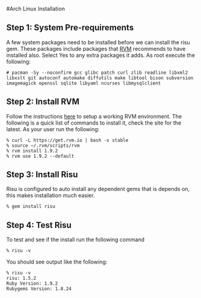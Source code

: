 #Arch Linux Installation

## Step 1: System Pre-requirements
A few system packages need to be installed before we can install the risu gem. These packages include packages that [RVM](https://rvm.io/) recommends to have installed also. Select Yes to any extra packages it adds. As root execute the following:

	# pacman -Sy --noconfirm gcc glibc patch curl zlib readline libxml2 libxslt git autoconf automake diffutils make libtool bison subversion imagemagick openssl sqlite libyaml ncurses libmysqlclient

## Step 2: Install RVM
Follow the instructions [here](https://rvm.io/rvm/install/) to setup a working RVM environment. The following is a quick list of commands to install it, check the site for the latest. As your user run the following:

	% curl -L https://get.rvm.io | bash -s stable
	% source ~/.rvm/scripts/rvm
	% rvm install 1.9.2
	% rvm use 1.9.2 --default

## Step 3: Install Risu
Risu is configured to auto install any dependent gems that is depends on, this makes installation much easier.

	% gem install risu

## Step 4: Test Risu
To test and see if the install run the following command

	% risu -v

You should see output like the following:

	% risu -v
	risu: 1.5.2
	Ruby Version: 1.9.2
	Rubygems Version: 1.8.24

